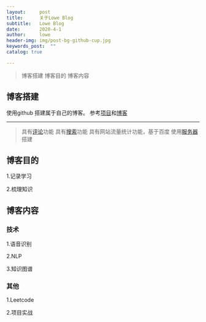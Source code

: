 ```yaml
---
layout:     post
title:      关于Lowe Blog
subtitle:   Lowe Blog
date:       2020-4-1
author:     lowe
header-img: img/post-bg-github-cup.jpg
keywords_post:  ""
catalog: true

---
```

>博客搭建
>博客目的
>博客内容

## 博客搭建
使用github 搭建属于自己的博客。
参考[项目](https://github.com/FeDemo/fedemo.github.io)和[博客](https://www.jianshu.com/p/e68fba58f75c)


---
>具有[评论](https://www.cnblogs.com/quanxiaoha/p/10925401.html)功能
>具有[搜索](https://github.com/androiddevelop/jekyll-search)功能
>具有网站流量统计功能，基于百度
>使用[服务器](https://login.bce.baidu.com/)搭建


## 博客目的
1.记录学习

2.梳理知识

## 博客内容
### 技术
1.语音识别

2.NLP

3.知识图谱
### 其他
1.Leetcode

2.项目实战